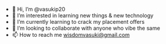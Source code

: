 - 👋 Hi, I’m @vasukip20
- 👀 I’m interested in learning new things & new technology
- 🌱 I’m currently learning to crack my placement offers
- 💞️ I’m looking to collaborate with anyone who vibe the same
- 📫 How to reach me wisdomvasuki@gmail.com

<!---
vasukip20/vasukip20 is a ✨ special ✨ repository because its `README.md` (this file) appears on your GitHub profile.
You can click the Preview link to take a look at your changes.
--->
